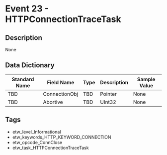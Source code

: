 # Event 23 - HTTPConnectionTraceTask

## Description
None

## Data Dictionary
|Standard Name|Field Name|Type|Description|Sample Value|
|---|---|---|---|---|
|TBD|ConnectionObj|TBD|Pointer|None|None|
|TBD|Abortive|TBD|UInt32|None|None|

## Tags
* etw_level_Informational
* etw_keywords_HTTP_KEYWORD_CONNECTION
* etw_opcode_ConnClose
* etw_task_HTTPConnectionTraceTask